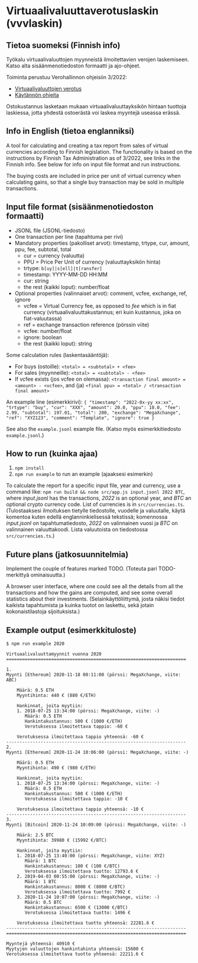 # Virtuaalivaluuttaverotuslaskin (vvvlaskin)

## Tietoa suomeksi (Finnish info)

Työkalu virtuaalivaluuttojen myynneistä ilmoitettavien verojen laskemiseen. Katso alta sisäänmenotiedoston formaatti ja ajo-ohjeet.

Toiminta perustuu Verohallinnon ohjeisiin 3/2022:
* [Virtuaalivaluuttojen verotus](https://www.vero.fi/syventavat-vero-ohjeet/ohje-hakusivu/48411/virtuaalivaluuttojen-verotus3/)
* [Käytännön ohjeita](https://www.vero.fi/tietoa-verohallinnosta/uutishuone/lehdist%C3%B6tiedotteet/2021/muista-ilmoittaa-virtuaalivaluutoista-saadut-tulot-veroilmoitukselle/)

Ostokustannus lasketaan mukaan virtuaalivaluuttayksikön hintaan tuottoja laskiessa, jotta yhdestä ostoerästä voi laskea myyntejä useassa erässä.

## Info in English (tietoa englanniksi)

A tool for calculating and creating a tax report from sales of virtual currencies according to Finnish legislation. The functionality is based on the instructions by Finnish Tax Administration as of 3/2022, see links in the Finnish info. See below for info on input file format and run instructions.

The buying costs are included in price per unit of virtual currency when calculating gains, so that a single buy transaction may be sold in multiple transactions.

## Input file format (sisäänmenotiedoston formaatti)

* JSONL file (JSONL-tiedosto)
* One transaction per line (tapahtuma per rivi)
* Mandatory properties (pakolliset arvot): timestamp, trtype, cur, amount, ppu, fee, subtotal, total
  * cur = currency (valuutta)
  * PPU = Price Per Unit of currency (valuuttayksikön hinta)
  * trtype: `b[uy]|s[ell]|t[ransfer]`
  * timestamp: YYYY-MM-DD HH:MM
  * cur: string
  * the rest (kaikki loput): number/float
* Optional properties (valinnaiset arvot): comment, vcfee, exchange, ref, ignore
  * vcfee = Virtual Currency fee, as opposed to *fee* which is in fiat currency (virtuaalivaluuttakustannus; eri kuin kustannus, joka on fiat-valuutassa)
  * ref = exchange transaction reference (pörssin viite)
  * vcfee: number/float
  * ignore: boolean
  * the rest (kaikki loput): string

Some calculation rules (laskentasääntöjä):
* For buys (ostoille): `<total> = <subtotal> + <fee>`
* For sales (myynneille): `<total> = <subtotal> - <fee>`
* If vcfee exists (jos vcfee on olemassa): `<transaction final amount> = <amount> - <vcfee>`, and (ja) `<final ppu> = <total> / <transaction final amount>`

An example line (esimerkkirivi):
`{ "timestamp": "2022-0x-yy xx:xx", "trtype": "buy", "cur": "XXX", "amount": 20.0, "ppu": 10.0, "fee": 2.99, "subtotal": 197.01, "total": 200, "exchange": "MegaXchange", "ref": "XYZ123", "comment": "Template", "ignore": true }`

See also the `example.jsonl` example file. (Katso myös esimerkkitiedosto `example.jsonl`.)

## How to run (kuinka ajaa)

1. `npm install`
2. `npm run example` to run an example (ajaaksesi esimerkin)

To calculate the report for a specific input file, year and currency, use a command like: `npm run build && node src/app.js input.jsonl 2022 BTC`, where *input.jsonl* has the transactions, *2022* is an optional year, and *BTC* an optional crypto currency code. List of currencies is in `src/currencies.ts`.
(Tulostaaksesi ilmoituksen tietylle tiedostolle, vuodelle ja valuutalle, käytä komentoa kuten edellä englanninkielisessä tekstissä; komennossa *input.jsonl* on tapahtumatiedosto, *2022* on valinnainen vuosi ja *BTC* on valinnainen valuuttakoodi. Lista valuutoista on tiedostossa `src/currencies.ts`.)

## Future plans (jatkosuunnitelmia)

Implement the couple of features marked TODO.
(Toteuta pari TODO-merkittyä ominaisuutta.)

A browser user interface, where one could see all the details from all the transactions and how the gains are computed, and see some overall statistics about their investments.
(Selainkäyttöliittymä, josta näkisi tiedot kaikista tapahtumista ja kuinka tuotot on laskettu, sekä jotain kokonaistilastoja sijoituksista.)

## Example output (esimerkkituloste)

`$ npm run example 2020`

    Virtuaalivaluuttamyynnit vuonna 2020
    ====================================================================

    1.
    Myynti [Ethereum] 2020-11-18 00:11:00 (pörssi: MegaXchange, viite: ABC)

        Määrä: 0.5 ETH
        Myyntihinta: 440 € (880 €/ETH)

        Hankinnat, joita myytiin:
        1. 2018-07-25 13:34:00 (pörssi: MegaXchange, viite: -)
           Määrä: 0.5 ETH
           Hankintakustannus: 500 € (1000 €/ETH)
           Verotuksessa ilmoitettava tappio: -60 €

        Verotuksessa ilmoitettava tappio yhteensä: -60 €
    --------------------------------------------------------------------
    2.
    Myynti [Ethereum] 2020-11-24 10:06:00 (pörssi: MegaXchange, viite: -)

        Määrä: 0.5 ETH
        Myyntihinta: 490 € (980 €/ETH)

        Hankinnat, joita myytiin:
        1. 2018-07-25 13:34:00 (pörssi: MegaXchange, viite: -)
           Määrä: 0.5 ETH
           Hankintakustannus: 500 € (1000 €/ETH)
           Verotuksessa ilmoitettava tappio: -10 €

        Verotuksessa ilmoitettava tappio yhteensä: -10 €
    --------------------------------------------------------------------
    3.
    Myynti [Bitcoin] 2020-11-24 10:09:00 (pörssi: MegaXchange, viite: -)

        Määrä: 2.5 BTC
        Myyntihinta: 39980 € (15992 €/BTC)

        Hankinnat, joita myytiin:
        1. 2018-07-25 13:40:00 (pörssi: MegaXchange, viite: XYZ)
           Määrä: 1 BTC
           Hankintakustannus: 100 € (100 €/BTC)
           Verotuksessa ilmoitettava tuotto: 12793.6 €
        2. 2019-04-03 00:55:00 (pörssi: MegaXchange, viite: -)
           Määrä: 1 BTC
           Hankintakustannus: 8000 € (8000 €/BTC)
           Verotuksessa ilmoitettava tuotto: 7992 €
        3. 2020-11-24 10:07:00 (pörssi: MegaXchange, viite: -)
           Määrä: 0.5 BTC
           Hankintakustannus: 6500 € (13000 €/BTC)
           Verotuksessa ilmoitettava tuotto: 1496 €

        Verotuksessa ilmoitettava tuotto yhteensä: 22281.6 €
    --------------------------------------------------------------------
    ====================================================================

    Myyntejä yhteensä: 40910 €
    Myytyjen valuuttojen hankintahinta yhteensä: 15600 €
    Verotuksessa ilmoitettava tuotto yhteensä: 22211.6 €

